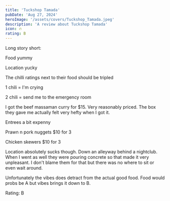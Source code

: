 ```yaml
---
title: 'Tuckshop Tamada'
pubDate: 'Aug 27, 2024'
heroImage: '/assets/covers/Tuckshop_Tamada.jpeg'
description: 'A review about Tuckshop Tamada'
icon: 🔥
rating: B
---
```


Long story short:

Food yummy

Location yucky

The chilli ratings next to their food should be tripled

1 chili = I'm crying

2 chili = send me to the emergency room

I got the beef massaman curry for $15. Very reasonably priced. The box they gave me actually felt very hefty when I got it.

Entrees a bit expenny

Prawn n pork nuggets $10 for 3

Chicken skewers $10 for 3

Location absolutely sucks though. Down an alleyway behind a nightclub.  When I went as well they were pouring concrete so that made it very unpleasant. I don't blame them for that but there was no where to sit or even wait around.

Unfortunately the vibes does detract from the actual good food. Food would probs be A but vibes brings it down to B.

Rating: B
